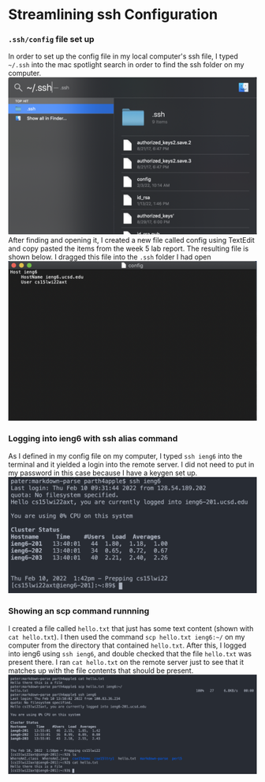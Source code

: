 # Streamlining ssh Configuration

### `.ssh/config` file set up
In order to set up the config file in my local computer's ssh file, I typed `~/.ssh` into the mac spotlight search in order to find the ssh folder on my computer. 
![config-file](./labreport3assets/img1.png)
After finding and opening it, I created a new file called config using TextEdit and copy pasted the items from the week 5 lab report. The resulting file is shown below. I dragged this file into the `.ssh` folder I had open
![config-file](./labreport3assets/img2.png)

### Logging into ieng6 with ssh alias command
As I defined in my config file on my computer, I typed `ssh ieng6` into the terminal and it yielded a login into the remote server. I did not need to put in my password in this case because I have a keygen set up. 
![login](./labreport3assets/img3.png)

### Showing an scp command runnning
I created a file called `hello.txt` that just has some text content (shown with `cat hello.txt`). I then used the command `scp hello.txt ieng6:~/` on my computer from the directory that contained `hello.txt`. After this, I logged into ieng6 using `ssh ieng6`, and double checked that the file `hello.txt` was present there. I ran `cat hello.txt` on the remote server just to see that it matches up with the file contents that should be present. 
![scp-example](./labreport3assets/img4.png)